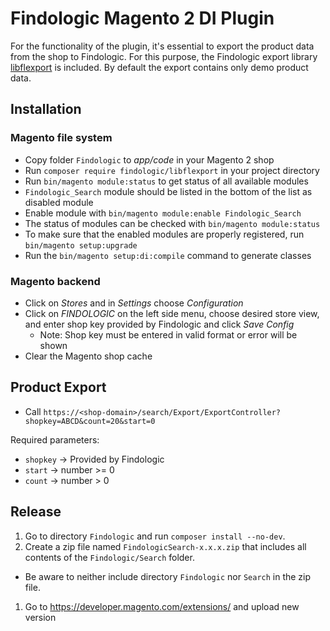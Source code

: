 # Findologic Magento 2 DI Plugin

For the functionality of the plugin, it's essential to export the product data from the shop to Findologic. For this purpose, the Findologic export library [libflexport](https://github.com/findologic/libflexport) is included. By default the export contains only demo product data.

## Installation

### Magento file system
  * Copy folder `Findologic` to *app/code* in your Magento 2 shop
  * Run `composer require findologic/libflexport` in your project directory
  * Run `bin/magento module:status` to get status of all available modules
  * `Findologic_Search` module should be listed in the bottom of the list as disabled module
  * Enable module with `bin/magento module:enable Findologic_Search`
  * The status of modules can be checked with `bin/magento module:status`
  * To make sure that the enabled modules are properly registered, run `bin/magento setup:upgrade`
  * Run the `bin/magento setup:di:compile` command to generate classes

### Magento backend
  * Click on *Stores* and in *Settings* choose *Configuration*
  * Click on *FINDOLOGIC* on the left side menu, choose desired store view, and enter shop key provided by Findologic and click *Save Config* 
    * Note: Shop key must be entered in valid format or error will be shown
  * Clear the Magento shop cache

## Product Export

  * Call `https://<shop-domain>/search/Export/ExportController?shopkey=ABCD&count=20&start=0`

  Required parameters:
  * `shopkey` → Provided by Findologic
  * `start` → number >= 0 
  * `count` → number > 0
  

## Release

1. Go to directory `Findologic` and run `composer install --no-dev`.
1. Create a zip file named `FindologicSearch-x.x.x.zip` that includes all contents of the `Findologic/Search` folder.
  * Be aware to neither include directory `Findologic` nor `Search` in the zip file.
1. Go to https://developer.magento.com/extensions/ and upload new version
